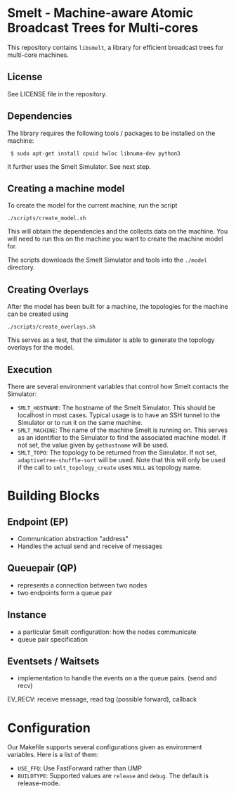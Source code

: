 Smelt - Machine-aware Atomic Broadcast Trees for Multi-cores
============================================================

This repository contains `libsmelt`, a library for efficient broadcast
trees for multi-core machines. 

License
-------

See LICENSE file in the repository. 

Dependencies
------------

The library requires the following tools / packages to be installed on the machine:

```
 $ sudo apt-get install cpuid hwloc libnuma-dev python3
```

It further uses the Smelt Simulator. See next step. 


Creating a machine model
------------------------

To create the model for the current machine, run the script

```
./scripts/create_model.sh
```

This will obtain the dependencies and the collects data on the machine.
You will need to run this on the machine you want to create the machine
model for.

The scripts downloads the Smelt Simulator and tools into the `./model` directory. 


Creating Overlays
-----------------

After the model has been built for a machine, the topologies for the
machine can be created using

```
./scripts/create_overlays.sh
```

This serves as a test, that the simulator is able to generate the topology
overlays for the model.


Execution
---------

There are several environment variables that control how Smelt contacts the Simulator:

- `SMLT_HOSTNAME`: The hostname of the Smelt Simulator. This should be
  localhost in most cases. Typical usage is to have an SSH tunnel to
  the Simulator or to run it on the same machine.
- `SMLT_MACHINE`: The name of the machine Smelt is running on. This
  serves as an identifier to the Simulator to find the associated
  machine model. If not set, the value given by `gethostname` will be
  used.
- `SMLT_TOPO`: The topology to be returned from the Simulator. If not
  set, `adaptivetree-shuffle-sort` will be used. Note that this
  will only be used if the call to `smlt_topology_create` uses `NULL`
  as topology name.


Building Blocks
===============

Endpoint (EP)
-------------
 * Communication abstraction "address"
 * Handles the actual send and receive of messages

Queuepair (QP)
--------------
 * represents a connection between two nodes
 * two endpoints form a queue pair

Instance
--------
 * a particular Smelt configuration: how the nodes communicate
 * queue pair specification


Eventsets / Waitsets
--------------------
 * implementation to handle the events on a the queue pairs. (send and recv)


EV_RECV: receive message, read tag (possible forward), callback

# Configuration

Our Makefile supports several configurations given as environment
variables. Here is a list of them:

- `USE_FFQ`: Use FastForward rather than UMP
- `BUILDTYPE`: Supported values are `release` and `debug`. The default
  is release-mode.

